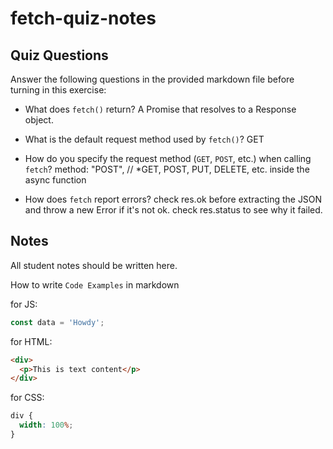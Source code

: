# fetch-quiz-notes

## Quiz Questions

Answer the following questions in the provided markdown file before turning in this exercise:

- What does `fetch()` return?
  A Promise that resolves to a Response object.

- What is the default request method used by `fetch()`?
  GET

- How do you specify the request method (`GET`, `POST`, etc.) when calling `fetch`?
  method: "POST", // \*GET, POST, PUT, DELETE, etc. inside the async function

- How does `fetch` report errors?
  check res.ok before extracting the JSON and throw a new Error if it's not ok. check res.status to see why it failed.

## Notes

All student notes should be written here.

How to write `Code Examples` in markdown

for JS:

```javascript
const data = 'Howdy';
```

for HTML:

```html
<div>
  <p>This is text content</p>
</div>
```

for CSS:

```css
div {
  width: 100%;
}
```
